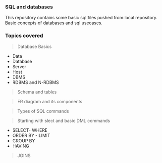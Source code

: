 ### SQL and databases

This repository contains some basic sql files pushed from local repository. Basic concepts of databases and sql usecases.

### Topics covered
> Database Basics
- Data
- Database
- Server
- Host
- DBMS
- RDBMS and N-RDBMS
> Schema and tables

> ER diagram and its components

> Types of SQL commands

> Starting with slect and basic DML commands
 - SELECT- WHERE
 - ORDER BY - LIMIT
 - GROUP BY
 - HAVING

> JOINS

 

